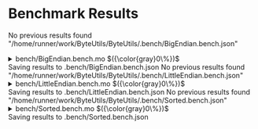 # Benchmark Results


No previous results found "/home/runner/work/ByteUtils/ByteUtils/.bench/BigEndian.bench.json"

<details>

<summary>bench/BigEndian.bench.mo $({\color{gray}0\%})$</summary>

### ByteUtils library Benchmarks: Big Endian Conversions

_Benchmarking the performance with 10k calls for type-to-bytes and bytes-to-type conversions_


Instructions: ${\color{gray}0\\%}$
Heap: ${\color{gray}0\\%}$
Stable Memory: ${\color{gray}0\\%}$
Garbage Collection: ${\color{gray}0\\%}$


**Instructions**

|            | Type to Bytes | Bytes to Type |
| :--------- | ------------: | ------------: |
| Nat8       |     3_682_420 |    12_502_585 |
| Nat16      |     5_803_353 |    14_943_513 |
| Nat32      |     6_245_219 |    20_958_514 |
| Nat64      |     6_915_177 |    31_545_327 |
| Int8       |     3_765_736 |    12_505_881 |
| Int16      |     5_906_669 |    15_036_809 |
| Int32      |     7_392_737 |    22_145_192 |
| Int64      |     8_968_493 |    33_628_623 |
| Float      |   333_711_231 |   334_029_203 |
| LEB128_64  |    96_570_303 |   121_065_156 |
| SLEB128_64 |   192_946_455 |   127_594_615 |


**Heap**

|            | Type to Bytes | Bytes to Type |
| :--------- | ------------: | ------------: |
| Nat8       |    166.09 KiB |    791.09 KiB |
| Nat16      |    400.46 KiB |    791.09 KiB |
| Nat32      |    556.71 KiB |    849.95 KiB |
| Nat64      |    869.21 KiB |    947.34 KiB |
| Int8       |    166.09 KiB |    791.09 KiB |
| Int16      |    400.46 KiB |    791.09 KiB |
| Int32      |    615.68 KiB |    908.77 KiB |
| Int64      |         1 MiB |      1.08 MiB |
| Float      |    -13.47 MiB |      8.75 MiB |
| LEB128_64  |    -18.01 MiB |      7.03 MiB |
| SLEB128_64 |      11.5 MiB |    -19.52 MiB |


**Garbage Collection**

|            | Type to Bytes | Bytes to Type |
| :--------- | ------------: | ------------: |
| Nat8       |           0 B |           0 B |
| Nat16      |           0 B |           0 B |
| Nat32      |           0 B |           0 B |
| Nat64      |           0 B |           0 B |
| Int8       |           0 B |           0 B |
| Int16      |           0 B |           0 B |
| Int32      |           0 B |           0 B |
| Int64      |           0 B |           0 B |
| Float      |     26.84 MiB |           0 B |
| LEB128_64  |     24.79 MiB |           0 B |
| SLEB128_64 |           0 B |     26.84 MiB |


</details>
Saving results to .bench/BigEndian.bench.json
No previous results found "/home/runner/work/ByteUtils/ByteUtils/.bench/LittleEndian.bench.json"

<details>

<summary>bench/LittleEndian.bench.mo $({\color{gray}0\%})$</summary>

### ByteUtils library Benchmarks: Little Endian Conversions

_Benchmarking the performance with 10k calls for type-to-bytes and bytes-to-type conversions_


Instructions: ${\color{gray}0\\%}$
Heap: ${\color{gray}0\\%}$
Stable Memory: ${\color{gray}0\\%}$
Garbage Collection: ${\color{gray}0\\%}$


**Instructions**

|            | Type to Bytes | Bytes to Type |
| :--------- | ------------: | ------------: |
| Nat8       |     3_682_420 |    12_502_585 |
| Nat16      |     5_803_353 |    14_943_513 |
| Nat32      |     6_245_219 |    20_958_514 |
| Nat64      |     6_915_177 |    31_545_327 |
| Int8       |     3_765_736 |    12_505_881 |
| Int16      |     5_906_669 |    15_036_809 |
| Int32      |     7_392_737 |    22_145_192 |
| Int64      |     8_968_493 |    33_628_623 |
| Float      |   327_231_231 |   327_549_203 |
| LEB128_64  |    96_570_303 |   121_065_156 |
| SLEB128_64 |   192_946_455 |   127_594_615 |


**Heap**

|            | Type to Bytes | Bytes to Type |
| :--------- | ------------: | ------------: |
| Nat8       |    166.09 KiB |    791.09 KiB |
| Nat16      |    400.46 KiB |    791.09 KiB |
| Nat32      |    556.71 KiB |    849.95 KiB |
| Nat64      |    869.21 KiB |    947.34 KiB |
| Int8       |    166.09 KiB |    791.09 KiB |
| Int16      |    400.46 KiB |    791.09 KiB |
| Int32      |    615.68 KiB |    908.77 KiB |
| Int64      |         1 MiB |      1.08 MiB |
| Float      |    -13.47 MiB |      8.75 MiB |
| LEB128_64  |    -18.01 MiB |      7.03 MiB |
| SLEB128_64 |      11.5 MiB |    -19.52 MiB |


**Garbage Collection**

|            | Type to Bytes | Bytes to Type |
| :--------- | ------------: | ------------: |
| Nat8       |           0 B |           0 B |
| Nat16      |           0 B |           0 B |
| Nat32      |           0 B |           0 B |
| Nat64      |           0 B |           0 B |
| Int8       |           0 B |           0 B |
| Int16      |           0 B |           0 B |
| Int32      |           0 B |           0 B |
| Int64      |           0 B |           0 B |
| Float      |     26.84 MiB |           0 B |
| LEB128_64  |     24.79 MiB |           0 B |
| SLEB128_64 |           0 B |     26.84 MiB |


</details>
Saving results to .bench/LittleEndian.bench.json
No previous results found "/home/runner/work/ByteUtils/ByteUtils/.bench/Sorted.bench.json"

<details>

<summary>bench/Sorted.bench.mo $({\color{gray}0\%})$</summary>

### ByteUtils library Benchmarks: Sorted Encodings

_Benchmarking the performance with 10k calls for type-to-bytes and bytes-to-type conversions using sortable encodings_


Instructions: ${\color{gray}0\\%}$
Heap: ${\color{gray}0\\%}$
Stable Memory: ${\color{gray}0\\%}$
Garbage Collection: ${\color{gray}0\\%}$


**Instructions**

|       | Type to Bytes | Bytes to Type |
| :---- | ------------: | ------------: |
| Nat8  |     3_682_400 |    12_502_565 |
| Nat16 |     5_803_333 |    14_943_493 |
| Nat32 |     6_243_345 |    20_947_280 |
| Nat64 |     6_915_157 |    31_545_307 |
| Int8  |     3_805_716 |    12_535_861 |
| Int16 |     5_836_649 |    14_976_789 |
| Int32 |     6_277_525 |    21_045_172 |
| Int64 |     6_948_666 |    31_618_603 |
| Float |   363_378_733 |   369_622_115 |


**Heap**

|       | Type to Bytes | Bytes to Type |
| :---- | ------------: | ------------: |
| Nat8  |    166.09 KiB |    791.09 KiB |
| Nat16 |    400.46 KiB |    791.09 KiB |
| Nat32 |    556.71 KiB |    849.21 KiB |
| Nat64 |    869.21 KiB |    947.34 KiB |
| Int8  |    166.09 KiB |    791.09 KiB |
| Int16 |    400.46 KiB |    791.09 KiB |
| Int32 |    556.71 KiB |    850.17 KiB |
| Int64 |     -27.4 MiB |    947.34 KiB |
| Float |      15.5 MiB |    -16.05 MiB |


**Garbage Collection**

|       | Type to Bytes | Bytes to Type |
| :---- | ------------: | ------------: |
| Nat8  |           0 B |           0 B |
| Nat16 |           0 B |           0 B |
| Nat32 |           0 B |           0 B |
| Nat64 |           0 B |           0 B |
| Int8  |           0 B |           0 B |
| Int16 |           0 B |           0 B |
| Int32 |           0 B |           0 B |
| Int64 |     28.25 MiB |           0 B |
| Float |           0 B |      26.2 MiB |


</details>
Saving results to .bench/Sorted.bench.json

